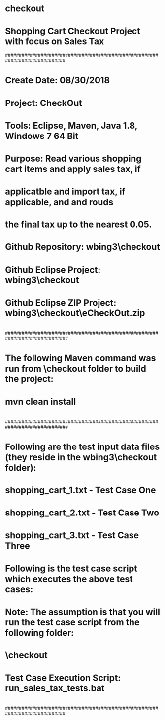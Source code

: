 # checkout
# Shopping Cart Checkout Project with focus on Sales Tax
##############################################################################
# 
# Create Date: 08/30/2018
# Project: CheckOut
# Tools: Eclipse, Maven, Java 1.8, Windows 7 64 Bit
#
# Purpose: Read various shopping cart items and apply sales tax, if 
#          applicatble and import tax, if applicable, and and rouds 
#          the final tax up to the nearest 0.05.
#
# Github Repository: wbing3\checkout
#
# Github Eclipse Project: wbing3\checkout
#
# Github Eclipse ZIP Project: wbing3\checkout\eCheckOut.zip
#
#
###############################################################################
#
# The following Maven command was run from \checkout folder to build the project:
#
#		mvn clean install
#
###############################################################################
#
# Following are the test input data files (they reside in the wbing3\checkout folder):
#  
#   	shopping_cart_1.txt - Test Case One
#		shopping_cart_2.txt - Test Case Two
#		shopping_cart_3.txt - Test Case Three
#
# Following is the test case script which executes the above test cases:
#
#  Note: The assumption is that you will run the test case script from the following folder:
#
#		 \checkout
#
# Test Case Execution Script: run_sales_tax_tests.bat
#
#
##############################################################################
